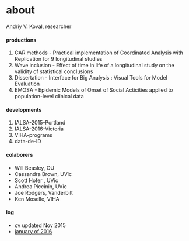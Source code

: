 about 
===
Andriy V. Koval, researcher

#### productions
1. CAR methods - Practical implementation of Coordinated Analysis with Replication  for 9 longitudinal studies  
2. Wave inclusion - Effect of time in life of a longitudinal study on the validity of statistical conclusions  
3. Dissertation - Interface for Big Analysis : Visual Tools for Model Evaluation
4. EMOSA - Epidemic Models of Onset of Social Acticities applied to population-level clinical data  

#### developments 
1. IALSA-2015-Portland 
2. IALSA-2016-Victoria
3. VIHA-programs 
4. data-de-ID

#### colaborers
- Will Beasley, OU
- Cassandra Brown, UVic
- Scott Hofer , UVic
- Andrea Piccinin, UVic
- Joe Rodgers, Vanderbilt  
- Ken Moselle, VIHA

#### log
- [cv]() updated Nov 2015
- [january of 2016](https://github.com/andkov/about/blob/master/2016/log/jan/README.md)


